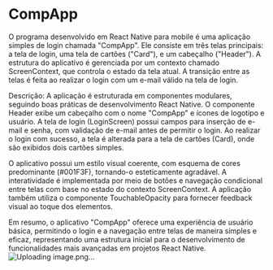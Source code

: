 # CompApp
 O programa desenvolvido em React Native para mobile é uma aplicação simples de login chamada "CompApp". Ele consiste em três telas principais: a tela de login, uma tela de cartões ("Card"), e um cabeçalho ("Header"). A estrutura do aplicativo é gerenciada por um contexto chamado ScreenContext, que controla o estado da tela atual. A transição entre as telas é feita ao realizar o login com um e-mail válido na tela de login.

Descrição:
A aplicação é estruturada em componentes modulares, seguindo boas práticas de desenvolvimento React Native. O componente Header exibe um cabeçalho com o nome "CompApp" e ícones de logotipo e usuário. A tela de login (LoginScreen) possui campos para inserção de e-mail e senha, com validação de e-mail antes de permitir o login. Ao realizar o login com sucesso, a tela é alterada para a tela de cartões (Card), onde são exibidos dois cartões simples.

O aplicativo possui um estilo visual coerente, com esquema de cores predominante (#001F3F), tornando-o esteticamente agradável. A interatividade é implementada por meio de botões e navegação condicional entre telas com base no estado do contexto ScreenContext. A aplicação também utiliza o componente TouchableOpacity para fornecer feedback visual ao toque dos elementos.

Em resumo, o aplicativo "CompApp" oferece uma experiência de usuário básica, permitindo o login e a navegação entre telas de maneira simples e eficaz, representando uma estrutura inicial para o desenvolvimento de funcionalidades mais avançadas em projetos React Native.
![Uploading image.png…]()
